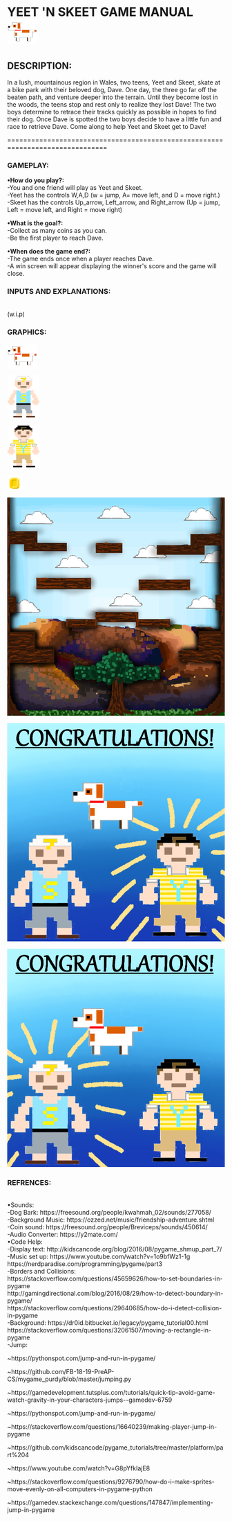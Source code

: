  <h1> YEET 'N SKEET GAME MANUAL <img src="Dave transparent resize.png" alt="" </h1>

   <h2>DESCRIPTION:</h2>
    In a lush, mountainous region in Wales, two teens, Yeet and Skeet, skate at a bike park with their beloved dog, Dave.
    One day, the three go far off the beaten path, and venture deeper into the terrain. Until they become lost in the woods, the teens stop and rest only to realize they lost Dave! The two boys determine to retrace their tracks quickly as possible in hopes to find their dog. Once Dave is spotted the two boys decide to have a little fun and race to retrieve Dave. Come along to help Yeet and Skeet get to Dave!
<p>===============================================================================</p>

<h3>GAMEPLAY:</h3> 


**•How do you play?:**
<br />-You and one friend will play as Yeet and Skeet. 
<br />-Yeet has the controls W,A,D (w = jump, A= move left, and D = move right.) 
<br />-Skeet has the controls Up_arrow, Left_arrow, and Right_arrow (Up = jump, Left = move left, and Right = move right) </br>
      
**•What is the goal?:**
      <br />-Collect as many coins as you can.
      <br />-Be the first player to reach Dave. </br>
      
**•When does the game end?:**
      <br />-The game ends once when a player reaches Dave.
      <br />-A win screen will appear displaying the winner's score and the game will close.</br>
      
<h3>INPUTS AND EXPLANATIONS:</h3>
<br /> (w.i.p)

<h3>GRAPHICS:</h3>
<p><img src="Dave transparent resize.png" alt="Dave the dog" /></p>
<p><img src="skeet transparent resize.png" alt="Skeet" /></p>
<p><img src="yeet transparent resize.png" alt="yeet" /></p>
<p><img src="coin.png" alt="coins" /></p>
<p><img src="level 1 wip.png" alt="level 1 pixel art" /></p>
<p><img src="yeet wins.png" alt="yeet win screen" /></p>
<p><img src="skeet wins.png" alt="skeet win screen" /></p>

<h3>REFRENCES:</h3>
<br /> •Sounds:
<br /> -Dog Bark: https://freesound.org/people/kwahmah_02/sounds/277058/
<br /> -Background Music: https://ozzed.net/music/friendship-adventure.shtml
<br /> -Coin sound: https://freesound.org/people/Breviceps/sounds/450614/
<br /> -Audio Converter: https://y2mate.com/
<br />•Code Help:
<br /> -Display text: http://kidscancode.org/blog/2016/08/pygame_shmup_part_7/
<br /> -Music set up: https://www.youtube.com/watch?v=1o9bfWz1-1g
<br /> https://nerdparadise.com/programming/pygame/part3
<br /> -Borders and Collisions: https://stackoverflow.com/questions/45659626/how-to-set-boundaries-in-pygame 
<br /> http://gamingdirectional.com/blog/2016/08/29/how-to-detect-boundary-in-pygame/
<br /> https://stackoverflow.com/questions/29640685/how-do-i-detect-collision-in-pygame
<br /> -Background: https://dr0id.bitbucket.io/legacy/pygame_tutorial00.html
<br /> https://stackoverflow.com/questions/32061507/moving-a-rectangle-in-pygame
<br /> -Jump: 
<p>~https://pythonspot.com/jump-and-run-in-pygame/ </p>
<p>~https://github.com/FB-18-19-PreAP-CS/mygame_purdy/blob/master/jumping.py </p>
<p>~https://gamedevelopment.tutsplus.com/tutorials/quick-tip-avoid-game-watch-gravity-in-your-characters-jumps--gamedev-6759 </p>
<p>~https://pythonspot.com/jump-and-run-in-pygame/ </p>
<p>~https://stackoverflow.com/questions/16640239/making-player-jump-in-pygame </p>
<p>~https://github.com/kidscancode/pygame_tutorials/tree/master/platform/part%204 </p>
<p>~https://www.youtube.com/watch?v=G8pYfkIajE8 </p>
<p>~https://stackoverflow.com/questions/9276790/how-do-i-make-sprites-move-evenly-on-all-computers-in-pygame-python</p>
<p>~https://gamedev.stackexchange.com/questions/147847/implementing-jump-in-pygame </p>
